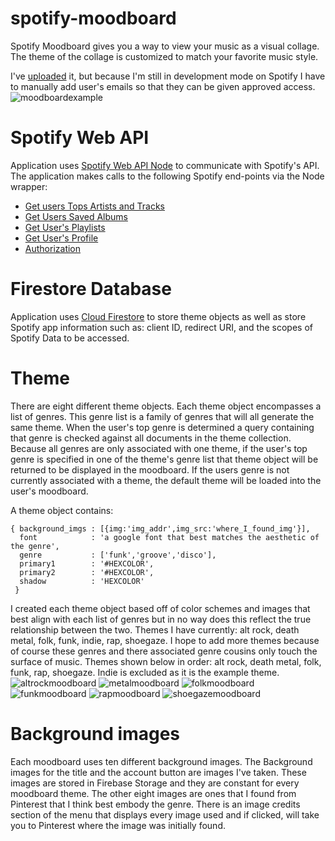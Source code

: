 ﻿# spotify-moodboard
 Spotify Moodboard gives you a way to view your music as a visual collage. The theme of the collage is customized to match your favorite music style.
 
 I've [uploaded](https://whispering-plains-27367.herokuapp.com/) it, but because I'm still in development mode on Spotify I have to manually add user's emails so that they can be given approved access. 
 ![moodboardexample](https://user-images.githubusercontent.com/46584496/135787749-f50d3900-565c-4548-ac82-12d7715cbc34.png)

# Spotify Web API
 Application uses [Spotify Web API Node](https://github.com/thelinmichael/spotify-web-api-node) to communicate with Spotify's API.
 The application makes calls to the following Spotify end-points via the Node wrapper:
 - [Get users Tops Artists and Tracks](https://developer.spotify.com/documentation/web-api/reference/#endpoint-get-users-top-artists-and-tracks)
 - [Get Users Saved Albums](https://developer.spotify.com/documentation/web-api/reference/#endpoint-get-users-saved-albums)
 - [Get User's Playlists](https://developer.spotify.com/documentation/web-api/reference/#endpoint-get-users-playlists)
 - [Get User's Profile](https://developer.spotify.com/documentation/web-api/reference/#endpoint-get-users-profile)
 - [Authorization](https://developer.spotify.com/documentation/general/guides/authorization-guide/#implicit-grant-flow)
 
 # Firestore Database
 Application uses [Cloud Firestore](https://firebase.google.com/docs/firestore) to store theme objects as well as store Spotify app information such as: client ID, redirect URI, and the scopes of Spotify Data to be accessed.
 
 # Theme 
 There are eight different theme objects. Each theme object encompasses a list of genres. This genre list is a family of genres that will all generate the same theme. When the user's top genre is determined a query containing that genre is checked against all documents in the theme collection. Because all genres are only associated with one theme, if the user's top genre is specified in one of the theme's genre list that theme object will be returned to be displayed in the moodboard. If the users genre is not currently associated with a theme, the default theme will be loaded into the user's moodboard. 

 A theme object contains: 
 ``` 
 { background_imgs : [{img:'img_addr',img_src:'where_I_found_img'}],
   font            : 'a google font that best matches the aesthetic of the genre',
   genre           : ['funk','groove','disco'],
   primary1        : '#HEXCOLOR',
   primary2        : '#HEXCOLOR',
   shadow          : 'HEXCOLOR'
  }
```
 I created each theme object based off of color schemes and images that best align with each list of genres but in no way does this reflect the true relationship between the two.
 Themes I have currently:
 alt rock, death metal, folk, funk, indie, rap, shoegaze.
 I hope to add more themes because of course these genres and there associated genre cousins only touch the surface of music. 
 Themes shown below in order: alt rock, death metal, folk, funk, rap, shoegaze. 
 Indie is excluded as it is the example theme.
 ![altrockmoodboard](https://user-images.githubusercontent.com/46584496/135909114-f0a45ace-886f-4ecf-891e-ee5b43193b58.png)
![metalmoodboard](https://user-images.githubusercontent.com/46584496/135909139-a35970bc-3781-42d5-b9c5-cf8d4fa6e996.png)
![folkmoodboard](https://user-images.githubusercontent.com/46584496/135909158-a38162f9-14eb-4c01-8b61-ac5bb79cddaa.png)
![funkmoodboard](https://user-images.githubusercontent.com/46584496/135909176-3a2b420c-ca1b-4ce9-8659-7ef503637824.png)
![rapmoodboard](https://user-images.githubusercontent.com/46584496/135909195-321a56e3-c233-4ba0-8e81-33aa88512108.png)
![shoegazemoodboard](https://user-images.githubusercontent.com/46584496/135909210-56599c9a-7a85-4645-9f53-8580444c6361.png)

 # Background images
 
 Each moodboard uses ten different background images. The Background images for the title and the account button are images I've taken. These images are stored in Firebase Storage and they are constant for every moodboard theme. The other eight images are ones that I found from Pinterest that I think best embody the genre. There is an image credits section of the menu that displays every image used and if clicked, will take you to Pinterest where the image was initially found. 
 

